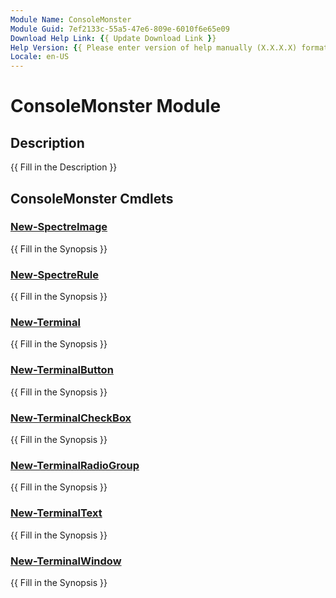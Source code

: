 ```yaml
---
Module Name: ConsoleMonster
Module Guid: 7ef2133c-55a5-47e6-809e-6010f6e65e09
Download Help Link: {{ Update Download Link }}
Help Version: {{ Please enter version of help manually (X.X.X.X) format }}
Locale: en-US
---
```


# ConsoleMonster Module
## Description
{{ Fill in the Description }}

## ConsoleMonster Cmdlets
### [New-SpectreImage](New-SpectreImage.md)
{{ Fill in the Synopsis }}

### [New-SpectreRule](New-SpectreRule.md)
{{ Fill in the Synopsis }}

### [New-Terminal](New-Terminal.md)
{{ Fill in the Synopsis }}

### [New-TerminalButton](New-TerminalButton.md)
{{ Fill in the Synopsis }}

### [New-TerminalCheckBox](New-TerminalCheckBox.md)
{{ Fill in the Synopsis }}

### [New-TerminalRadioGroup](New-TerminalRadioGroup.md)
{{ Fill in the Synopsis }}

### [New-TerminalText](New-TerminalText.md)
{{ Fill in the Synopsis }}

### [New-TerminalWindow](New-TerminalWindow.md)
{{ Fill in the Synopsis }}

